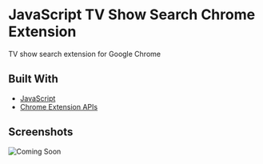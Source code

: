 # JavaScript TV Show Search Chrome Extension

TV show search extension for Google Chrome

## Built With

- [JavaScript](https://www.javascript.com/)
- [Chrome Extension APIs](https://developer.chrome.com/docs/extensions/reference/)

## Screenshots

![Coming Soon](https://upload.wikimedia.org/wikipedia/commons/8/80/Comingsoon.png "Coming Soon")
